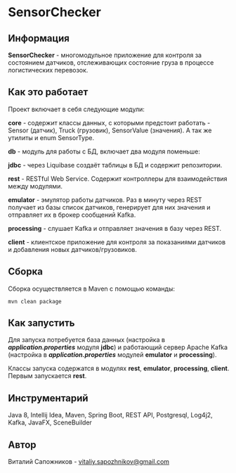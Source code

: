 # SensorChecker

## Информация

**SensorChecker** - многомодульное приложение для контроля за состоянием датчиков, отслеживающих состояние груза в процессе 
логистических перевозок.

## Как это работает

Проект включает в себя следующие модули:

**core** - содержит классы данных, с которыми предстоит работать - Sensor (датчик), Truck (грузовик), SensorValue 
(значения). А так же утилиты и enum SensorType.

**db** - модуль для работы с БД, включает два модуля поменьше: 

**jdbc** - через Liquibase создаёт таблицы в БД и содержит 
репозитории.

**rest** - RESTful Web Service. Содержит контроллеры для взаимодействия между модулями.

**emulator** - эмулятор работы датчиков. Раз в минуту через REST получает из базы список датчиков, генерирует для них 
значения и отправляет их в брокер сообщений Kafka.

**processing** - слушает Kafka и отправляет значения в базу через REST.

**client** - клиентское приложение для контроля за показаниями датчиков и добавления новых датчиков/грузовиков.

## Сборка

Сборка осуществляется в Maven с помощью команды:

    mvn clean package

## Как запустить

Для запуска потребуется база данных (настройка в ***application.properties*** модуля **jdbc**) и работающий сервер 
Apache Kafka (настройка в ***application.properties*** модулей **emulator** и **processing**).

Классы запуска содержатся в модулях **rest**, **emulator**, **processing**, **client**. Первым запускается **rest**.

## Инструментарий

Java 8, Intellij Idea, Maven, Spring Boot, REST API, Postgresql, Log4j2, Kafka, JavaFX, SceneBuilder 

## Автор

Виталий Сапожников - vitaliy.sapozhnikov@gmail.com



